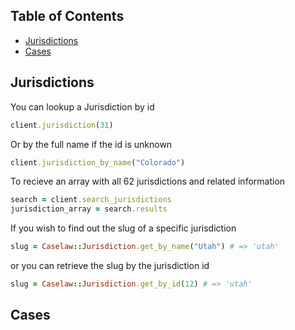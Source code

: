 ## Table of Contents

- [Jurisdictions](#jurisdictions)
- [Cases](#cases)

## Jurisdictions

You can lookup a Jurisdiction by id

```ruby
client.jurisdiction(31)
```

Or by the full name if the id is unknown

```ruby
client.jurisdiction_by_name("Colorado")
```

To recieve an array with all 62 jurisdictions and related information

```ruby
search = client.search_jurisdictions
jurisdiction_array = search.results
```

If you wish to find out the slug of a specific jurisdiction

```ruby
slug = Caselaw::Jurisdiction.get_by_name("Utah") # => 'utah'
```

or you can retrieve the slug by the jurisdiction id

```ruby
slug = Caselaw::Jurisdiction.get_by_id(12) # => 'utah'
```

## Cases

